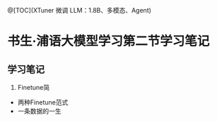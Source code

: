 @[TOC](XTuner 微调 LLM：1.8B、多模态、Agent)

# 书生·浦语大模型学习第二节学习笔记

## 学习笔记
1. Finetune简
- 两种Finetune范式
- 一条数据的一生
